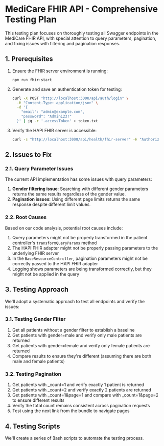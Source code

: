 # MediCare FHIR API - Comprehensive Testing Plan

This testing plan focuses on thoroughly testing all Swagger endpoints in the MediCare FHIR API, with special attention to query parameters, pagination, and fixing issues with filtering and pagination responses.

## 1. Prerequisites

1. Ensure the FHIR server environment is running:
   ```bash
   npm run fhir:start
   ```

2. Generate and save an authentication token for testing:
   ```bash
   curl -X POST "http://localhost:3000/api/auth/login" \
     -H "Content-Type: application/json" \
     -d '{
       "email": "admin@example.com",
       "password": "Admin123!"
     }' | jq -r '.accessToken' > token.txt
   ```

3. Verify the HAPI FHIR server is accessible:
   ```bash
   curl -s "http://localhost:3000/api/health/fhir-server" -H "Authorization: Bearer $(cat token.txt)"
   ```

## 2. Issues to Fix

### 2.1. Query Parameter Issues

The current API implementation has some issues with query parameters:

1. **Gender filtering issue**: Searching with different gender parameters returns the same results regardless of the gender value.
2. **Pagination issues**: Using different page limits returns the same response despite different limit values.

### 2.2. Root Causes

Based on our code analysis, potential root causes include:

1. Query parameters might not be properly transformed in the patient controller's `transformQueryParams` method
2. The HAPI FHIR adapter might not be properly passing parameters to the underlying FHIR server
3. In the `BaseResourceController`, pagination parameters might not be correctly passed to the HAPI FHIR adapter
4. Logging shows parameters are being transformed correctly, but they might not be applied in the query

## 3. Testing Approach

We'll adopt a systematic approach to test all endpoints and verify the issues:

### 3.1. Testing Gender Filter

1. Get all patients without a gender filter to establish a baseline
2. Get patients with gender=male and verify only male patients are returned
3. Get patients with gender=female and verify only female patients are returned
4. Compare results to ensure they're different (assuming there are both male and female patients)

### 3.2. Testing Pagination

1. Get patients with _count=1 and verify exactly 1 patient is returned
2. Get patients with _count=2 and verify exactly 2 patients are returned
3. Get patients with _count=1&page=1 and compare with _count=1&page=2 to ensure different results
4. Verify the total count remains consistent across pagination requests
5. Test using the next link from the bundle to navigate pages

## 4. Testing Scripts

We'll create a series of Bash scripts to automate the testing process.
